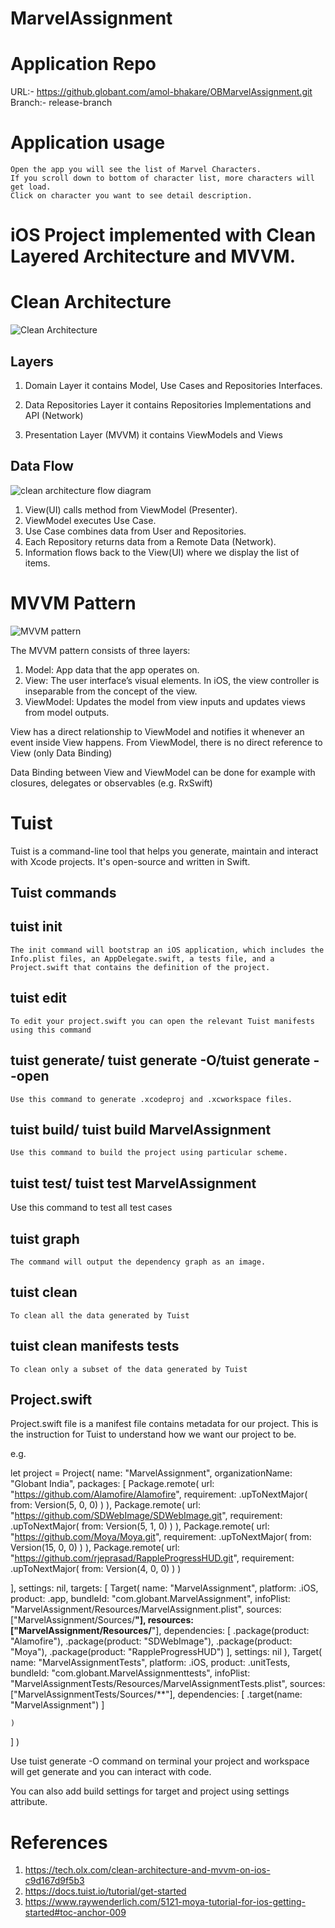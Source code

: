 # MarvelAssignment

# Application Repo
   URL:- https://github.globant.com/amol-bhakare/OBMarvelAssignment.git 
   Branch:- release-branch

# Application usage
    Open the app you will see the list of Marvel Characters.
    If you scroll down to bottom of character list, more characters will get load.
    Click on character you want to see detail description.


# iOS Project implemented with Clean Layered Architecture and MVVM.

# Clean Architecture

![Clean Architecture](https://github.globant.com/storage/user/7893/files/82fa7aae-465b-4bd4-bceb-9b683ec87137)

## Layers

1. Domain Layer
   it contains Model, Use Cases and Repositories Interfaces.
   
2. Data Repositories Layer
   it contains Repositories Implementations and API (Network)
   
3. Presentation Layer (MVVM)
   it contains ViewModels and Views
    
## Data Flow

![clean architecture flow diagram](https://github.globant.com/storage/user/7893/files/eb2d778e-781a-4768-a45b-f1a2c5cdcf19)

1. View(UI) calls method from ViewModel (Presenter).
2. ViewModel executes Use Case.
3. Use Case combines data from User and Repositories.
4. Each Repository returns data from a Remote Data (Network).
5. Information flows back to the View(UI) where we display the list of items.

    
# MVVM Pattern

![MVVM pattern](https://github.globant.com/storage/user/7893/files/f506e8a7-45b8-4c13-aed3-ce04da02262b)

The MVVM pattern consists of three layers:

1. Model: App data that the app operates on.
2. View: The user interface’s visual elements. In iOS, the view controller is inseparable from the concept of the view.
3. ViewModel: Updates the model from view inputs and updates views from model outputs.

View has a direct relationship to ViewModel and notifies it whenever an event inside View happens. From ViewModel, there is no direct reference to View (only Data Binding)

Data Binding between View and ViewModel can be done for example with closures, delegates or observables (e.g. RxSwift)


# Tuist 
Tuist is a command-line tool that helps you generate, maintain and interact with Xcode projects. It's open-source and written in Swift.

## Tuist commands

## tuist init
    The init command will bootstrap an iOS application, which includes the Info.plist files, an AppDelegate.swift, a tests file, and a Project.swift that contains the definition of the project.

## tuist edit
    To edit your project.swift you can open the relevant Tuist manifests using this command

## tuist generate/ tuist generate -O/tuist generate --open
    Use this command to generate .xcodeproj and .xcworkspace files.
    
## tuist build/ tuist build MarvelAssignment
    Use this command to build the project using particular scheme.
     
## tuist test/ tuist test MarvelAssignment
   Use this command to test all test cases 

## tuist graph
    The command will output the dependency graph as an image.

## tuist clean
    To clean all the data generated by Tuist
   
## tuist clean manifests tests
    To clean only a subset of the data generated by Tuist


## Project.swift

Project.swift file is a manifest file contains metadata for our project. This is the instruction for Tuist to understand how we want our project to be.

e.g.

let project = Project(
  name: "MarvelAssignment",
  organizationName: "Globant India",
  packages: [
    Package.remote(
          url: "https://github.com/Alamofire/Alamofire",
          requirement: .upToNextMajor(
            from: Version(5, 0, 0)
          )
        ),
    Package.remote(
      url: "https://github.com/SDWebImage/SDWebImage.git",
      requirement: .upToNextMajor(
        from: Version(5, 1, 0)
      )
    ),
    Package.remote(
      url: "https://github.com/Moya/Moya.git",
      requirement: .upToNextMajor(
        from: Version(15, 0, 0)
      )
    ),
    Package.remote(
      url: "https://github.com/rjeprasad/RappleProgressHUD.git",
      requirement: .upToNextMajor(
        from: Version(4, 0, 0)
      )
    )
    
  ],
  settings: nil,
  targets: [
    Target(
      name: "MarvelAssignment",
      platform: .iOS,
      product: .app,
      bundleId: "com.globant.MarvelAssignment",
      infoPlist: "MarvelAssignment/Resources/MarvelAssignment.plist",
      sources: ["MarvelAssignment/Sources/**"],
      resources: ["MarvelAssignment/Resources/**"],
      dependencies: [
        .package(product: "Alamofire"),
        .package(product: "SDWebImage"),
        .package(product: "Moya"),
        .package(product: "RappleProgressHUD")
      ],
      settings: nil
    ),
    Target(
      name: "MarvelAssignmentTests",
      platform: .iOS,
      product: .unitTests,
      bundleId: "com.globant.MarvelAssignmenttests",
      infoPlist: "MarvelAssignmentTests/Resources/MarvelAssignmentTests.plist",
      sources: ["MarvelAssignmentTests/Sources/**"],
      dependencies: [
        .target(name: "MarvelAssignment")
      ]
      
    )
  ]
)

Use tuist generate -O command on terminal your project and workspace will get generate and you can interact with code.

You can also add build settings for target and project using settings attribute.


# References
1. https://tech.olx.com/clean-architecture-and-mvvm-on-ios-c9d167d9f5b3
2. https://docs.tuist.io/tutorial/get-started
3. https://www.raywenderlich.com/5121-moya-tutorial-for-ios-getting-started#toc-anchor-009
